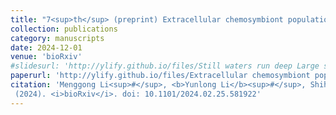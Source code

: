 ```yaml
---
title: "7<sup>th</sup> (preprint) Extracellular chemosymbiont populations in a shallow-water thyasirid clam potentially shaped by priority effect"
collection: publications
category: manuscripts
date: 2024-12-01
venue: 'bioRxiv'
#slidesurl: 'http://ylify.github.io/files/Still waters run deep Large scale genome rearrangements in the evolution of morphologically conservative Polyplacophora.pdf'
paperurl: 'http://ylify.github.io/files/Extracellular chemosymbiont populations in a shallow-water thyasirid clam potentially shaped by priority effect.pdf'
citation: 'Menggong Li<sup>#</sup>, <b>Yunlong Li</b><sup>#</sup>, Shihai Mao, Xu Liu, Hui Wang, Chong Chen, Xiaoshou Liu, Guang-Chao Zhuang, Weipeng Zhang, Jin Sun<sup>*</sup>
 (2024). <i>bioRxiv</i>. doi: 10.1101/2024.02.25.581922'
---
```

